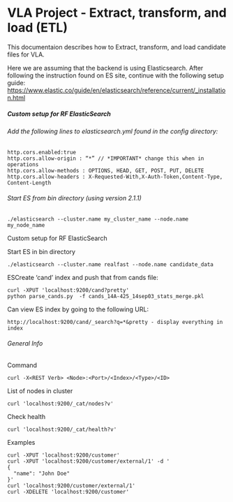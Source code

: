 # VLA Project - Extract, transform, and load (ETL)

This documentaion describes how to Extract, transform, and load candidate files for VLA.

Here we are assuming that the backend is using Elasticsearch.
After following the instruction found on ES site, continue with the following setup guide:
https://www.elastic.co/guide/en/elasticsearch/reference/current/_installation.html

##### Custom setup for RF ElasticSearch
###### Add the following lines to elasticsearch.yml found in the config directory:
```
http.cors.enabled:true
http.cors.allow-origin : “*” // *IMPORTANT* change this when in operations
http.cors.allow-methods : OPTIONS, HEAD, GET, POST, PUT, DELETE
http.cors.allow-headers : X-Requested-With,X-Auth-Token,Content-Type, Content-Length
```

###### Start ES from bin directory (using version 2.1.1)
```
./elasticsearch --cluster.name my_cluster_name --node.name my_node_name
```

Custom setup for RF ElasticSearch

Start ES in bin directory
```
./elasticsearch --cluster.name realfast --node.name candidate_data
```

ESCreate ‘cand’ index and push that from cands file:
```
curl -XPUT 'localhost:9200/cand?pretty'
python parse_cands.py  -f cands_14A-425_14sep03_stats_merge.pkl
```

Can view ES index by going to the following URL:
```
http://localhost:9200/cand/_search?q=*&pretty - display everything in index
```

###### General Info

Command
```
curl -X<REST Verb> <Node>:<Port>/<Index>/<Type>/<ID>
```

List of nodes in cluster
```
curl 'localhost:9200/_cat/nodes?v'
```

Check health
```
curl 'localhost:9200/_cat/health?v'
```

Examples
```
curl -XPUT 'localhost:9200/customer'
curl -XPUT 'localhost:9200/customer/external/1' -d '
{
  "name": "John Doe"
}'
curl 'localhost:9200/customer/external/1'
curl -XDELETE 'localhost:9200/customer'
```
